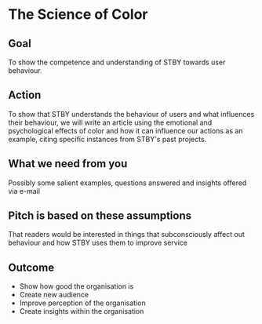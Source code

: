 # The Science of Color

## Goal

To show the competence and understanding of STBY towards user behaviour.

## Action

To show that STBY understands the behaviour of users and what influences their behaviour, we will write an article using the emotional and psychological effects of color and how it can influence our actions as an example, citing specific instances from STBY's past projects.

## What we need from you

Possibly some salient examples, questions answered and insights offered via e-mail

## Pitch is based on these assumptions

That readers would be interested in things that subconsciously affect out behaviour and how STBY uses them to improve service

## Outcome
* Show how good the organisation is
* Create new audience
* Improve perception of the organisation
* Create insights within the organisation
